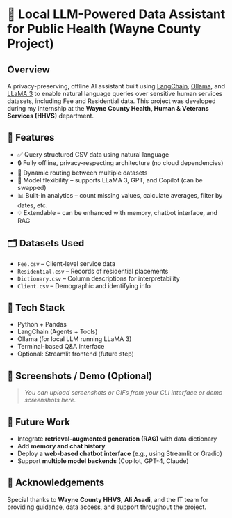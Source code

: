 # 🧠 Local LLM-Powered Data Assistant for Public Health (Wayne County Project)

## Overview
A privacy-preserving, offline AI assistant built using [LangChain](https://www.langchain.com/), [Ollama](https://ollama.com/), and [LLaMA 3](https://llama.meta.com/llama3) to enable natural language queries over sensitive human services datasets, including Fee and Residential data. This project was developed during my internship at the **Wayne County Health, Human & Veterans Services (HHVS)** department.

## 🔧 Features
- ✅ Query structured CSV data using natural language
- 🔒 Fully offline, privacy-respecting architecture (no cloud dependencies)
- 📄 Dynamic routing between multiple datasets
- 🧠 Model flexibility – supports LLaMA 3, GPT, and Copilot (can be swapped)
- 📊 Built-in analytics – count missing values, calculate averages, filter by dates, etc.
- 💡 Extendable – can be enhanced with memory, chatbot interface, and RAG

## 🗂 Datasets Used
- `Fee.csv` – Client-level service data
- `Residential.csv` – Records of residential placements
- `Dictionary.csv` – Column descriptions for interpretability
- `Client.csv` – Demographic and identifying info

## 🚀 Tech Stack
- Python + Pandas
- LangChain (Agents + Tools)
- Ollama (for local LLM running LLaMA 3)
- Terminal-based Q&A interface
- Optional: Streamlit frontend (future step)

## 📸 Screenshots / Demo (Optional)
> _You can upload screenshots or GIFs from your CLI interface or demo screenshots here._

## 🔄 Future Work
- Integrate **retrieval-augmented generation (RAG)** with data dictionary
- Add **memory and chat history**
- Deploy a **web-based chatbot interface** (e.g., using Streamlit or Gradio)
- Support **multiple model backends** (Copilot, GPT-4, Claude)

## 🤝 Acknowledgements
Special thanks to **Wayne County HHVS**, **Ali Asadi**, and the IT team for providing guidance, data access, and support throughout the project.
